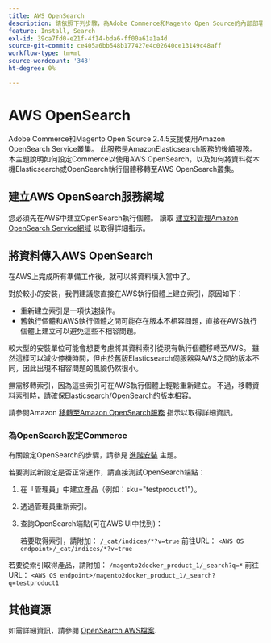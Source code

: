 ```yaml
---
title: AWS OpenSearch
description: 請依照下列步驟，為Adobe Commerce和Magento Open Source的內部部署設定AWS OpenSearch Web服務。
feature: Install, Search
exl-id: 39ca7fd0-e21f-4f14-bda6-ff00a61a1a4d
source-git-commit: ce405a6bb548b177427e4c02640ce13149c48aff
workflow-type: tm+mt
source-wordcount: '343'
ht-degree: 0%

---
```


# AWS OpenSearch

Adobe Commerce和Magento Open Source 2.4.5支援使用Amazon OpenSearch Service叢集。 此服務是AmazonElasticsearch服務的後續服務。 本主題說明如何設定Commerce以使用AWS OpenSearch，以及如何將資料從本機Elasticsearch或OpenSearch執行個體移轉至AWS OpenSearch叢集。

## 建立AWS OpenSearch服務網域

您必須先在AWS中建立OpenSearch執行個體。
讀取 [建立和管理Amazon OpenSearch Service網域](https://docs.aws.amazon.com/opensearch-service/latest/developerguide/createupdatedomains.html) 以取得詳細指示。

## 將資料傳入AWS OpenSearch

在AWS上完成所有準備工作後，就可以將資料填入當中了。

對於較小的安裝，我們建議您直接在AWS執行個體上建立索引，原因如下：

* 重新建立索引是一項快速操作。
* 舊執行個體和AWS執行個體之間可能存在版本不相容問題，直接在AWS執行個體上建立可以避免這些不相容問題。

較大型的安裝單位可能會想要考慮將其資料索引從現有執行個體移轉至AWS。 雖然這樣可以減少停機時間，但由於舊版Elasticsearch伺服器與AWS之間的版本不同，因此出現不相容問題的風險仍然很小。

無需移轉索引，因為這些索引可在AWS執行個體上輕鬆重新建立。
不過，移轉資料索引時，請確保Elasticsearch/OpenSearch的版本相容。

請參閱Amazon [移轉至Amazon OpenSearch服務](https://docs.aws.amazon.com/opensearch-service/latest/developerguide/migration.html) 指示以取得詳細資訊。

### 為OpenSearch設定Commerce

有關設定OpenSearch的步驟，請參見 [進階安裝](../../advanced.md) 主題。

若要測試新設定是否正常運作，請直接測試OpenSearch端點：

1. 在「管理員」中建立產品（例如：sku=&quot;testproduct1&quot;）。
1. 透過管理員重新索引。
1. 查詢OpenSearch端點(可在AWS UI中找到)：

   若要取得索引，請附加： `/_cat/indices/*?v=true` 前往URL：
   `<AWS OS endpoint>/_cat/indices/*?v=true`

若要從索引取得產品，請附加： `/magento2docker_product_1/_search?q=*` 前往URL：
`<AWS OS endpoint>/magento2docker_product_1/_search?q=testproduct1`

## 其他資源

如需詳細資訊，請參閱 [OpenSearch AWS檔案](https://docs.aws.amazon.com/opensearch-service/index.html).
